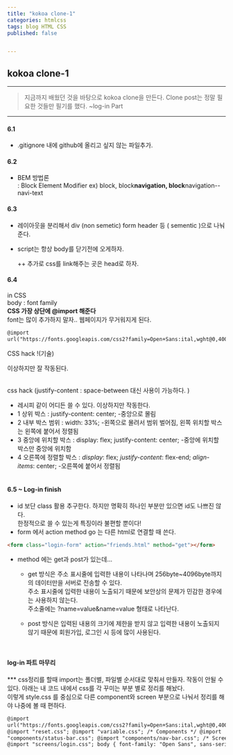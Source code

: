 ```yaml
---
title: "kokoa clone-1"
categories: htmlcss
tags: blog HTML CSS
published: false


---
```


## kokoa clone-1

---

<!-- prettier-ignore-start -->

> 지금까지 배웠던 것을 바탕으로 kokoa clone을 만든다.
> Clone post는 정말 필요한 것들만 필기를 했다.
> ~log-in Part

---

#### 6.1

- .gitignore 내에 github에 올리고 싶지 않는 파일추가.

#### 6.2

- BEM 방법론 <br/>
  : Block Element Modifier ex) block, block**navigation, block**navigation--navi-text

#### 6.3

- 레이아웃을 분리해서 div (non semetic) form header 등 ( sementic )으로 나눠준다.
- script는 항상 body를 닫기전에 오게하자.

  ++ 추가로 css를 link해주는 곳은 head로 하자.

#### 6.4

in CSS <br/>
body : font family <br/>
**CSS 가장 상단에 @import 해준다** <br/>
font는 많이 추가하지 말자.. 웹페이지가 무거워지게 된다. <br/>

```html
@import
url("https://fonts.googleapis.com/css2?family=Open+Sans:ital,wght@0,400;1,600&display=swap");
```

CSS hack !(기술)

이상하지만 잘 작동된다. <br/><br/>

css hack (justify-content : space-between 대신 사용이 가능하다. )

- 레시피 같이 어디든 쓸 수 있다. 이상하지만 작동한다.
- 1 상위 박스 : justify-content: center; -중앙으로 몰림
- 2 내부 박스 범위 : width: 33%; -왼쪽으로 몰려서 범위 벌어짐, 왼쪽 위치할 박스는 왼쪽에 붙어서 정렬됨
- 3 중앙에 위치할 박스 : display: flex; justify-content: center; -중앙에 위치할 박스만 중앙에 위치함
- 4 오른쪽에 정렬할 박스 : _display_: flex; _justify-content_: flex-end; _align-items_: center; -오른쪽에 붙어서 정렬됨<br/><br/>

#### 6.5 ~ Log-in finish

- id 보단 class 활용 추구한다. 하지만 명확히 하나인 부분만 있으면 id도 나쁘진 않다. <br/>
  한정적으로 쓸 수 있는게 특징이라 불편할 뿐이다! <br/>
- form 에서 action method go 는 다른 html로 연결할 때 쓴다. <br/>

```html
<form class="login-form" action="friends.html" method="get"></form>
```

- method 에는 get과 post가 있는데... <br/>

  - get 방식은 주소 표시줄에 입력한 내용이 나타나며 256byte~4096byte까지의 데이터만을 서버로 전송할 수 있다.<br/>
    주소 표시줄에 입력한 내용이 노출되기 때문에 보안상의 문제가 민감한 경우에는 사용하지 않는다.<br/>
    주소줄에는 ?name=value&name=value 형태로 나타난다.

  - post 방식은 입력된 내용의 크기에 제한을 받지 않고 입력한 내용이 노출되지 않기 때문에 회원가입, 로그인 시 등에 많이 사용된다.

<br/>

#### log-in 파트 마무리

\*\*\* css정리를 할때 import는 폴더별, 파일별 순서대로 맞춰서 만들자. 작동이 안될 수 있다.
아래는 내 코드 내에서 css를 각 꾸미는 부분 별로 정리를 해놨다. <br/>
이렇게 style.css 를 중심으로 다른 component와 screen 부분으로 나눠서 정리를 해야
나중에 볼 때 편하다.

```html
@import
url("https://fonts.googleapis.com/css2?family=Open+Sans:ital,wght@0,400;1,600&display=swap");
@import "reset.css"; @import "variable.css"; /* Components */ @import
"components/status-bar.css"; @import "components/nav-bar.css"; /* Screens */
@import "screens/login.css"; body { font-family: "Open Sans", sans-serif; }
```

  <!-- prettier-ignore-end -->
